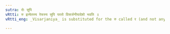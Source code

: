```yaml
---
sutra: रोः सुपि
vRtti: रु इत्येतस्य रेफस्य सुपि परतो विसर्जनीयादेशो भवति ॥
vRtti_eng: _Visarjaniya_ is substituted for the रु called र (and not any other र), before the Locative Plural case-affix सु ॥

---
```

